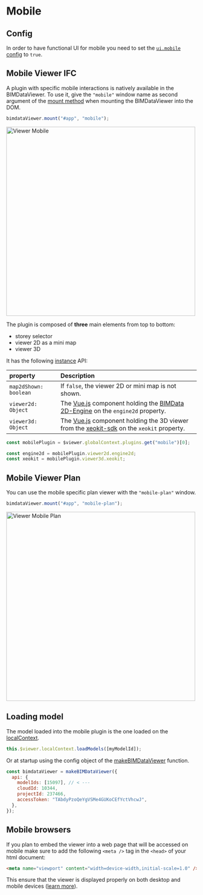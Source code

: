 # Mobile

## Config

In order to have functional UI for mobile you need to set the [`ui.mobile` config](./reference//makeBIMDataViewer.md#ui) to `true`.

## Mobile Viewer IFC

A plugin with specific mobile interactions is natively available in the BIMDataViewer. To use it, give the `"mobile"` window name as second argument of the [mount method](./reference/mount.md) when mounting the BIMDataViewer into the DOM.

```js
bimdataViewer.mount("#app", "mobile");
```

<img width=500px src="/assets/img/viewer/viewer-mobile.png" alt="Viewer Mobile">

The plugin is composed of **three** main elements from top to bottom:

- storey selector
- viewer 2D as a mini map
- viewer 3D

It has the following [instance](./reference/plugin.md#plugin-component-instance) API:

| property              | Description                                                                                                                                            |
| :-------------------- | :----------------------------------------------------------------------------------------------------------------------------------------------------- |
| `map2dShown: boolean` | If `false`, the viewer 2D or mini map is not shown.                                                                                                    |
| `viewer2d: Object`    | The [Vue.js](https://vuejs.org/) component holding the [BIMData 2D-Engine](https://2d-engine.bimdata.io/) on the `engine2d` property.                  |
| `viewer3d: Object`    | The [Vue.js](https://vuejs.org/) component holding the 3D viewer from the [xeokit-sdk](https://github.com/xeokit/xeokit-sdk) on the `xeokit` property. |

```js
const mobilePlugin = $viewer.globalContext.plugins.get("mobile")[0];

const engine2d = mobilePlugin.viewer2d.engine2d;
const xeokit = mobilePlugin.viewer3d.xeokit;
```

## Mobile Viewer Plan

You can use the mobile specific plan viewer with the `"mobile-plan"` window.

```js
bimdataViewer.mount("#app", "mobile-plan");
```

<img width=500px src="/assets/img/viewer/viewer-mobile-plan.png" alt="Viewer Mobile Plan">

## Loading model

The model loaded into the mobile plugin is the one loaded on the [localContext](./reference/local_context.md#local-state).

```js
this.$viewer.localContext.loadModels([myModelId]);
```

Or at startup using the config object of the [makeBIMDataViewer](./reference/makeBIMDataViewer.md#api) function.

```js
const bimdataViewer = makeBIMDataViewer({
  api: {
    modelIds: [15097], // < ---
    cloudId: 10344,
    projectId: 237466,
    accessToken: "TAbdyPzoQeYgVSMe4GUKoCEfYctVhcwJ",
  },
});
```

## Mobile browsers

If you plan to embed the viewer into a web page that will be accessed on mobile
make sure to add the following `<meta />` tag in the `<head>` of your html document:

```html
<meta name="viewport" content="width=device-width,initial-scale=1.0" />
```

This ensure that the viewer is displayed properly on both desktop and mobile devices
([learn more](https://developer.mozilla.org/en-US/docs/Web/HTML/Viewport_meta_tag)).
